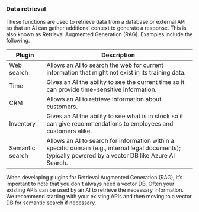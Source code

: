 
### Data retrieval

These functions are used to retrieve data from a database or external API so that an AI can gather additional context to generate a response. This is also known as Retrieval Augmented Generation (RAG). Examples include the following.

| Plugin | Description |
|--------|-------------|
| Web search | Allows an AI to search the web for current information that might not exist in its training data. |
| Time | Gives an AI the ability to see the current time so it can provide time-sensitive information. |
| CRM | Allows an AI to retrieve information about customers. |
| Inventory | Gives an AI the ability to see what is in stock so it can give recommendations to employees and customers alike. |
| Semantic search | Allows an AI to search for information within a specific domain (e.g., internal legal documents); typically powered by a vector DB like Azure AI Search. |

When developing plugins for Retrieval Augmented Generation (RAG), it’s important to note that you don't always need a vector DB. Often your existing APIs can be used by an AI to retrieve the necessary information. We recommend starting with your existing APIs and then moving to a vector DB for semantic search if necessary.
